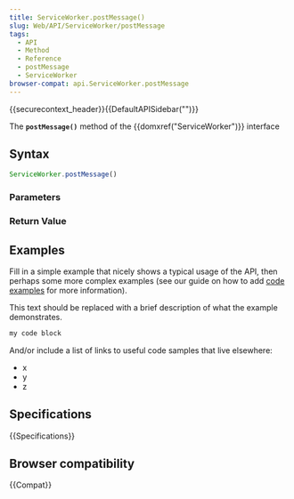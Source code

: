 ```yaml
---
title: ServiceWorker.postMessage()
slug: Web/API/ServiceWorker/postMessage
tags:
  - API
  - Method
  - Reference
  - postMessage
  - ServiceWorker
browser-compat: api.ServiceWorker.postMessage
---
```

{{securecontext_header}}{{DefaultAPISidebar("")}}

The **`postMessage()`** method of the {{domxref("ServiceWorker")}} interface 

## Syntax

```js
ServiceWorker.postMessage()
```

### Parameters



### Return Value



## Examples

Fill in a simple example that nicely shows a typical usage of the API, then perhaps some more complex examples (see our guide on how to add [code examples](/en-US/docs/MDN/Contribute/Structures/Code_examples) for more information).

This text should be replaced with a brief description of what the example demonstrates.

```js
my code block
```

And/or include a list of links to useful code samples that live elsewhere:

*   x
*   y
*   z

## Specifications

{{Specifications}}

## Browser compatibility

{{Compat}}

